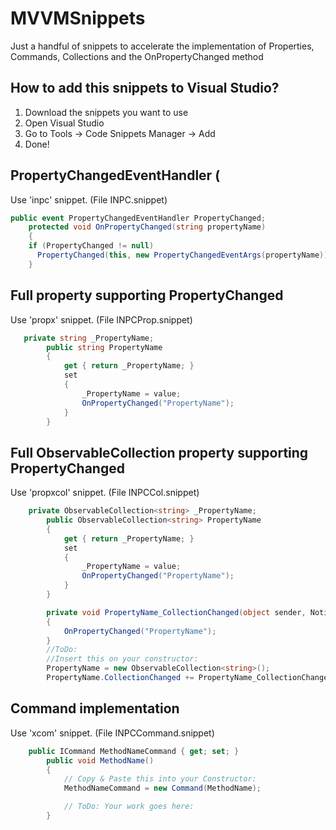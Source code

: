# MVVMSnippets
Just a handful of snippets to accelerate the implementation of Properties, Commands, Collections and the OnPropertyChanged method
## How to add this snippets to Visual Studio?
1. Download the snippets you want to use
2. Open Visual Studio
3. Go to Tools -> Code Snippets Manager -> Add
4. Done!

## PropertyChangedEventHandler (
Use 'inpc' snippet. (File INPC.snippet)
```csharp
public event PropertyChangedEventHandler PropertyChanged;
    protected void OnPropertyChanged(string propertyName)
    {
    if (PropertyChanged != null)
      PropertyChanged(this, new PropertyChangedEventArgs(propertyName));
    }
```

## Full property supporting PropertyChanged
Use 'propx' snippet. (File INPCProp.snippet)
```csharp
   private string _PropertyName;
        public string PropertyName
        {
            get { return _PropertyName; }
            set
            {
                _PropertyName = value;
                OnPropertyChanged("PropertyName");
            }
        }
```

## Full ObservableCollection property supporting PropertyChanged
Use 'propxcol' snippet. (File INPCCol.snippet)
```csharp    
    private ObservableCollection<string> _PropertyName;
        public ObservableCollection<string> PropertyName
        {
            get { return _PropertyName; }
            set
            {
                _PropertyName = value;
                OnPropertyChanged("PropertyName");
            }
        }

        private void PropertyName_CollectionChanged(object sender, NotifyCollectionChangedEventArgs e)
        {
            OnPropertyChanged("PropertyName");
        }
        //ToDo:
        //Insert this on your constructor:
        PropertyName = new ObservableCollection<string>();
        PropertyName.CollectionChanged += PropertyName_CollectionChanged;
```

## Command implementation
Use 'xcom' snippet. (File INPCCommand.snippet)
```csharp 
    public ICommand MethodNameCommand { get; set; }
        public void MethodName()	
        {
            // Copy & Paste this into your Constructor:
            MethodNameCommand = new Command(MethodName);

            // ToDo: Your work goes here:
        }
```
